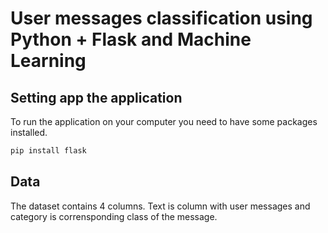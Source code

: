 # User messages classification using Python + Flask and Machine Learning

## Setting app the application
To run the application on your computer you need to have some packages installed.
```bash
pip install flask
```

## Data
The dataset contains 4 columns. Text is column with user messages and category is corrensponding class of the message.


